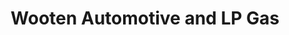 ---
title: "Wooten Automotive and LP Gas"
url: /fremont/wooten-automotive-and-lp-gas/
shop: Autowerkstatt
---
